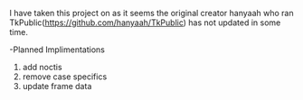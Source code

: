 I have taken this project on as it seems the original creator hanyaah who ran TkPublic(https://github.com/hanyaah/TkPublic) has not updated in some time.

-Planned Implimentations
1. add noctis
2. remove case specifics
3. update frame data